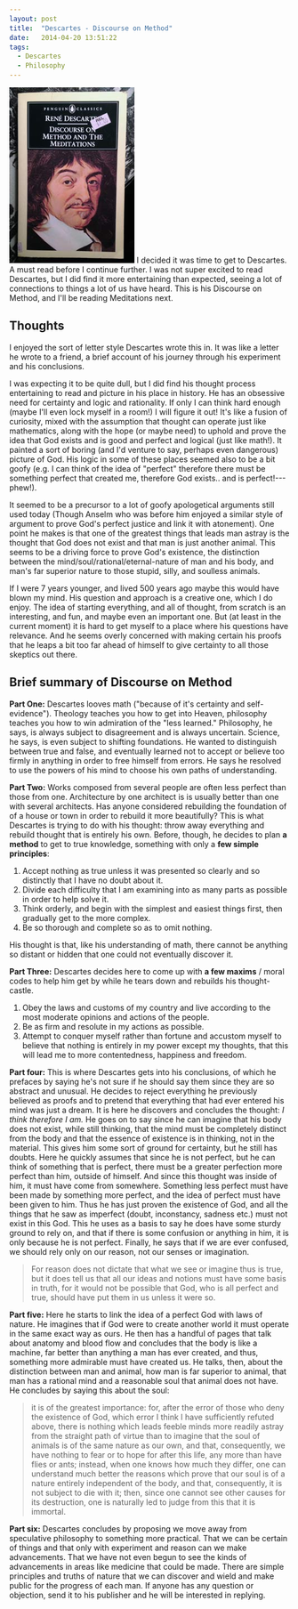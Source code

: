 ```yaml
---
layout: post
title:  "Descartes - Discourse on Method"
date:   2014-04-20 13:51:22
tags:
  - Descartes
  - Philosophy
---
```


<img src="/assets/images/descartes.jpg" class="alignright" />
I decided it was time to get to Descartes. A must read before I continue further. I was not super excited to read Descartes, but I did find it more entertaining than expected, seeing a lot of connections to things a lot of us have heard. This is his Discourse on Method, and I'll be reading Meditations next.

Thoughts
--------

I enjoyed the sort of letter style Descartes wrote this in. It was like a letter he wrote to a friend, a brief account of his journey through his experiment and his conclusions.

I was expecting it to be quite dull, but I did find his thought process entertaining to read and picture in his place in history. He has an obsessive need for certainty and logic and rationality. If only I can think hard enough (maybe I'll even lock myself in a room!) I will figure it out! It's like a fusion of curiosity, mixed with the assumption that thought can operate just like mathematics, along with the hope (or maybe need) to uphold and prove the idea that God exists and is good and perfect and logical (just like math!). It painted a sort of boring (and I'd venture to say, perhaps even dangerous) picture of God. His logic in some of these places seemed also to be a bit goofy (e.g. I can think of the idea of "perfect" therefore there must be something perfect that created me, therefore God exists.. and is perfect!---phew!).

It seemed to be a precursor to a lot of goofy apologetical arguments still used today (Though Anselm who was before him enjoyed a similar style of argument to prove God's perfect justice and link it with atonement). One point he makes is that one of the greatest things that leads man astray is the thought that God does not exist and that man is just another animal. This seems to be a driving force to prove God's existence, the distinction between the mind/soul/rational/eternal-nature of man and his body, and man's far superior nature to those stupid, silly, and soulless animals.

If I were 7 years younger, and lived 500 years ago maybe this would have blown my mind. His question and approach is a creative one, which I do enjoy. The idea of starting everything, and all of thought, from scratch is an interesting, and fun, and maybe even an important one. But (at least in the current moment) it is hard to get myself to a place where his questions have relevance. And he seems overly concerned with making certain his proofs that he leaps a bit too far ahead of himself to give certainty to all those skeptics out there. 

Brief summary of Discourse on Method
------------------------------------

**Part One:** Descartes looves math ("because of it's certainty and self-evidence"). Theology teaches you how to get into Heaven, philosophy teaches you how to win admiration of the "less learned." Philosophy, he says, is always subject to disagreement and is always uncertain. Science, he says, is even subject to shifting foundations. He wanted to distinguish between true and false, and eventually learned not to accept or believe too firmly in anything in order to free himself from errors. He says he resolved to use the powers of his mind to choose his own paths of understanding.

**Part Two:** Works composed from several people are often less perfect than those from one. Architecture by one architect is is usually better than one with several architects. Has anyone considered rebuilding the foundation of of a house or town in order to rebuild it more beautifully? This is what Descartes is trying to do with his thought: throw away everything and rebuild thought that is entirely his own. Before, though, he decides to plan **a method** to get to true knowledge, something with only a **few simple principles**:

1. Accept nothing as true unless it was presented so clearly and so distinctly that I have no doubt about it.
2. Divide each difficulty that I am examining into as many parts as possible in order to help solve it.
3. Think orderly, and begin with the simplest and easiest things first, then gradually get to the more complex.
4. Be so thorough and complete so as to omit nothing.

His thought is that, like his understanding of math, there cannot be anything so distant or hidden that one could not eventually discover it.


**Part Three:** Descartes decides here to come up with **a few maxims** / moral codes to help him get by while he tears down and rebuilds his thought-castle. 

1. Obey the laws and customs of my country and live according to the most moderate opinions and actions of the people.
2. Be as firm and resolute in my actions as possible. 
3. Attempt to conquer myself rather than fortune and accustom myself to believe that nothing is entirely in my power except my thoughts, that this will lead me to more contentedness, happiness and freedom.

**Part four:** This is where Descartes gets into his conclusions, of which he prefaces by saying he's not sure if he should say them since they are so abstract and unusual. He decides to reject everything he previously believed as proofs and to pretend that everything that had ever entered his mind was just a dream. It is here he discovers and concludes the thought: *I think therefore I am.* He goes on to say since he can imagine that his body does not exist, while still thinking, that the mind must be completely distinct from the body and that the essence of existence is in thinking, not in the material. This gives him some sort of ground for certainty, but he still has doubts. Here he quickly assumes that since he is not perfect, but he can think of something that is perfect, there must be a greater perfection more perfect than him, outside of himself. And since this thought was inside of him, it must have come from somewhere. Something less perfect must have been made by something more perfect, and the idea of perfect must have been given to him. Thus he has just proven the existence of God, and all the things that he saw as imperfect (doubt, inconstancy, sadness etc.) must not exist in this God. This he uses as a basis to say he does have some sturdy ground to rely on, and that if there is some confusion or anything in him, it is only because he is not perfect. Finally, he says that if we are ever confused, we should rely only on our reason, not our senses or imagination. 

> For reason does not dictate that what we see or imagine thus is true, but it does tell us that all our ideas and notions must have some basis in truth, for it would not be possible that God, who is all perfect and true, should have put them in us unless it were so. 


**Part five:** Here he starts to link the idea of a perfect God with laws of nature. He imagines that if God were to create another world it must operate in the same exact way as ours. He then has a handful of pages that talk about anatomy and blood flow and concludes that the body is like a machine, far better than anything a man has ever created, and thus, something more admirable must have created us. He talks, then, about the distinction between man and animal, how man is far superior to animal, that man has a rational mind and a reasonable soul that animal does not have. He concludes by saying this about the soul:

> it is of the greatest importance: for, after the error of those who deny the existence of God, which error I think I have sufficiently refuted above, there is nothing which leads feeble minds more readily astray from the straight path of virtue than to imagine that the soul of animals is of the same nature as our own, and that, consequently, we have nothing to fear or to hope for after this life, any more than have flies or ants; instead, when one knows how much they differ, one can understand much better the reasons which prove that our soul is of a nature entirely independent of the body, and that, consequently, it is not subject to die with it; then, since one cannot see other causes for its destruction, one is naturally led to judge from this that it is immortal.


**Part six:** Descartes concludes by proposing we move away from speculative philosophy to something more practical. That we can be certain of things and that only with experiment and reason can we make advancements. That we have not even begun to see the kinds of advancements in areas like medicine that could be made. There are simple principles and truths of nature that we can discover and wield and make public for the progress of each man. If anyone has any question or objection, send it to his publisher and he will be interested in replying.
